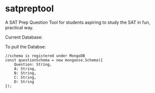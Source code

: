 # satpreptool
A SAT Prep Question Tool for students aspiring to study the SAT in fun, practical way. 

Current Database: 


To pull the Databse:
```
//schema is registered under MongoDB 
const questionSchema = new mongoose.Schema({
    Question: String, 
    A: String, 
    B: String, 
    C: String, 
    D: String
});
```

